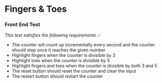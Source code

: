 # Fingers & Toes
### Front End Test 

*This test satisfies the following requirements :-*

*   The counter will count up incrementally every second and the counter should stop once it reaches the given number
*   Highlight fingers when the counter is divisible by 3
*   Highlight toes when the counter is divisible by 5
*   Highlight fingers and toes when the counter is divisible by both 3 and 5
*   The reset button should reset the counter and clear the input
*   The restart button should restart the counter

